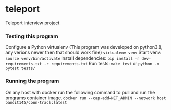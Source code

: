 # teleport
Teleport interview project

### Testing this program
Configure a Python virtualenv
(This program was developed on python3.8, any verions newer then that should work fine) 
```virtualenv venv```
Start venv: ```source venv/bin/activate```
Install dependencies: ```pip install -r dev-requirements.txt -r requirements.txt```
Run tests: ```make test``` or ```python -m pytest tests/```



### Running the program
On any host with docker run the following command to pull and run the programs container image.
```docker run --cap-add=NET_ADMIN --network host bandit145/conn-track:latest```
